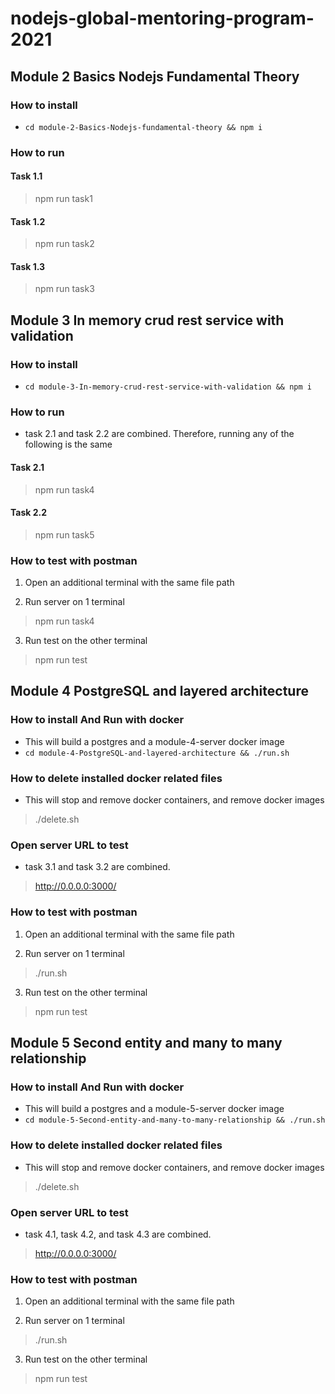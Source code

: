 # nodejs-global-mentoring-program-2021

## Module 2 Basics Nodejs Fundamental Theory

### How to install

- `cd module-2-Basics-Nodejs-fundamental-theory && npm i`

### How to run

#### Task 1.1

> npm run task1

#### Task 1.2

> npm run task2

#### Task 1.3

> npm run task3

## Module 3 In memory crud rest service with validation

### How to install

- `cd module-3-In-memory-crud-rest-service-with-validation && npm i`

### How to run

- task 2.1 and task 2.2 are combined. Therefore, running any of the following is the same

#### Task 2.1

> npm run task4

#### Task 2.2

> npm run task5

### How to test with postman

1. Open an additional terminal with the same file path

2. Run server on 1 terminal

> npm run task4

3. Run test on the other terminal

> npm run test

## Module 4 PostgreSQL and layered architecture

### How to install And Run with docker

- This will build a postgres and a module-4-server docker image
- `cd module-4-PostgreSQL-and-layered-architecture && ./run.sh`

### How to delete installed docker related files

- This will stop and remove docker containers, and remove docker images

> ./delete.sh

### Open server URL to test

- task 3.1 and task 3.2 are combined.

> http://0.0.0.0:3000/

### How to test with postman

1. Open an additional terminal with the same file path

2. Run server on 1 terminal

> ./run.sh

3. Run test on the other terminal

> npm run test

## Module 5 Second entity and many to many relationship

### How to install And Run with docker

- This will build a postgres and a module-5-server docker image
- `cd module-5-Second-entity-and-many-to-many-relationship && ./run.sh`

### How to delete installed docker related files

- This will stop and remove docker containers, and remove docker images

> ./delete.sh

### Open server URL to test

- task 4.1, task 4.2, and task 4.3 are combined.

> http://0.0.0.0:3000/

### How to test with postman

1. Open an additional terminal with the same file path

2. Run server on 1 terminal

> ./run.sh

3. Run test on the other terminal

> npm run test
